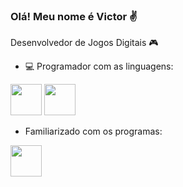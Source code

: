 ### Olá! Meu nome é Victor ✌

Desenvolvedor de Jogos Digitais 🎮

- 💻 Programador com as linguagens:

<img width='50' height='50' src="https://cdn.jsdelivr.net/gh/devicons/devicon/icons/cplusplus/cplusplus-original.svg" /> <img width='50' height='50' src="https://cdn.jsdelivr.net/gh/devicons/devicon/icons/csharp/csharp-original.svg" />

- Familiarizado com os programas:
  
<img  width='50' height='50' src="https://cdn.jsdelivr.net/gh/devicons/devicon/icons/unrealengine/unrealengine-original-wordmark.svg" /> 



